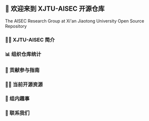 ## 👋 欢迎来到 XJTU-AISEC 开源仓库
The AISEC Research Group at Xi'an Jiaotong University Open Source Repository

### 🙋‍♀ XJTU-AISEC 简介

### 📊 组织仓库统计
<!-- STATS_CARD_START -->
<!-- 统计卡片将插入此处 -->
<!-- STATS_CARD_END -->

### 🌈 贡献参与指南


### 👩‍💻 当前开源资源


### 🍿 组内趣事


### 💬 联系我们



